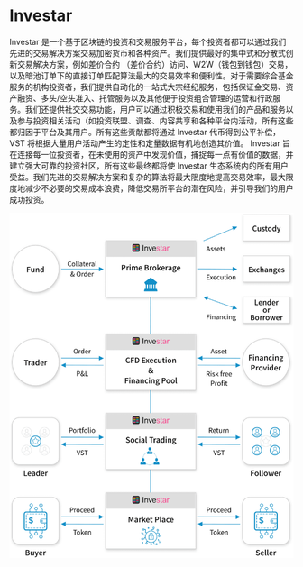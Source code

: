 # Investar

Investar 是一个基于区块链的投资和交易服务平台，每个投资者都可以通过我们先进的交易解决方案交易加密货币和各种资产。我们提供最好的集中式和分散式创新交易解决方案，例如差价合约  （差价合约）访问、W2W（钱包到钱包）交易，以及暗池订单下的直接订单匹配算法最大的交易效率和便利性。对于需要综合基金服务的机构投资者，我们提供自动化的一站式大宗经纪服务，包括保证金交易、资产融资、多头/空头准入、托管服务以及其他便于投资组合管理的运营和行政服务。我们还提供社交交易功能，用户可以通过积极交易和使用我们的产品和服务以及参与投资相关活动（如投资联盟、调查、内容共享和各种平台内活动，所有这些都归因于平台及其用户。所有这些贡献都将通过 Investar 代币得到公平补偿，VST 将根据大量用户活动产生的定性和定量数据有机地创造其价值。 Investar 旨在连接每一位投资者，在未使用的资产中发现价值，捕捉每一点有价值的数据，并建立强大可靠的投资社区，所有这些最终都将使 Investar 生态系统内的所有用户受益。我们先进的交易解决方案和复杂的算法将最大限度地提高交易效率，最大限度地减少不必要的交易成本浪费，降低交易所平台的潜在风险，并引导我们的用户成功投资。

![1_AcHHGHMVI7rjGbk5nbA0mA](1_AcHHGHMVI7rjGbk5nbA0mA.png)

